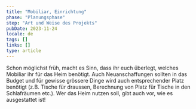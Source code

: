 ```yaml
---
title: "Mobiliar, Einrichtung"
phase: "Planungsphase"
step: "Art und Weise des Projekts"
pubDate: 2023-11-24
locale: de
tags: []
links: []
type: article
---
```


Schon möglichst früh, macht es Sinn, dass ihr euch überlegt, welches Mobiliar ihr für das Heim benötigt. Auch Neuanschaffungen sollten in das Budget und für gewisse grössere Dinge wird auch entsprechender Platz benötigt (z.B. Tische für draussen, Berechnung von Platz für Tische in den Schlafräumen etc.). Wer das Heim nutzen soll, gibt auch vor, wie es ausgestattet ist!
